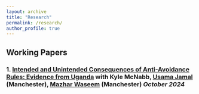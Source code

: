 ```yaml
---
layout: archive
title: "Research"
permalink: /research/
author_profile: true
---
```


## **Working Papers**

### 1. **[Intended and Unintended Consequences of Anti-Avoidance Rules: Evidence from Uganda](/files/URA_ProfitShifting_October2024.pdf)**  with Kyle McNabb, [Usama Jamal](https://sites.google.com/view/usamajamal) (Manchester), [Mazhar Waseem](http://www.mazharwaseem.com) (Manchester)  *October 2024*
